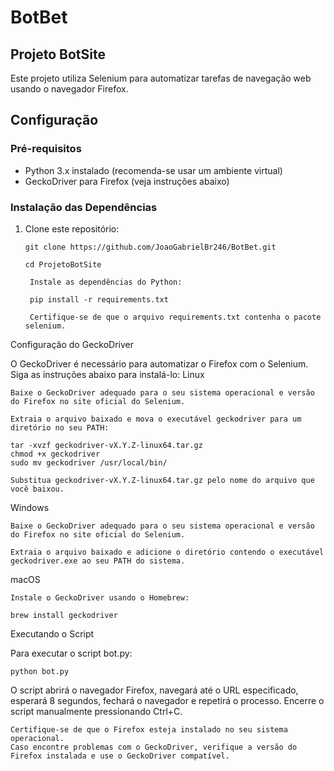 # BotBet

## Projeto BotSite

Este projeto utiliza Selenium para automatizar tarefas de navegação web usando o navegador Firefox.

## Configuração

### Pré-requisitos

- Python 3.x instalado (recomenda-se usar um ambiente virtual)
- GeckoDriver para Firefox (veja instruções abaixo)

### Instalação das Dependências

1. Clone este repositório:

   ```
   git clone https://github.com/JoaoGabrielBr246/BotBet.git
   
   cd ProjetoBotSite

    Instale as dependências do Python:

    pip install -r requirements.txt

    Certifique-se de que o arquivo requirements.txt contenha o pacote selenium.

Configuração do GeckoDriver

O GeckoDriver é necessário para automatizar o Firefox com o Selenium. Siga as instruções abaixo para instalá-lo:
Linux

    Baixe o GeckoDriver adequado para o seu sistema operacional e versão do Firefox no site oficial do Selenium.

    Extraia o arquivo baixado e mova o executável geckodriver para um diretório no seu PATH:

    tar -xvzf geckodriver-vX.Y.Z-linux64.tar.gz
    chmod +x geckodriver
    sudo mv geckodriver /usr/local/bin/

    Substitua geckodriver-vX.Y.Z-linux64.tar.gz pelo nome do arquivo que você baixou.

Windows

    Baixe o GeckoDriver adequado para o seu sistema operacional e versão do Firefox no site oficial do Selenium.

    Extraia o arquivo baixado e adicione o diretório contendo o executável geckodriver.exe ao seu PATH do sistema.

macOS

    Instale o GeckoDriver usando o Homebrew:
    
    brew install geckodriver

Executando o Script

Para executar o script bot.py:

```
python bot.py
```

O script abrirá o navegador Firefox, navegará até o URL especificado, esperará 8 segundos, fechará o navegador e repetirá o processo. Encerre o script manualmente pressionando Ctrl+C.

    Certifique-se de que o Firefox esteja instalado no seu sistema operacional.
    Caso encontre problemas com o GeckoDriver, verifique a versão do Firefox instalada e use o GeckoDriver compatível.

